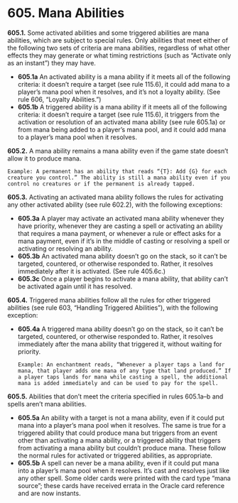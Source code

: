 # **605.** Mana Abilities

**605.1.** Some activated abilities and some triggered abilities are mana abilities, which are subject to special rules. Only abilities that meet either of the following two sets of criteria are mana abilities, regardless of what other effects they may generate or what timing restrictions (such as “Activate only as an instant”) they may have.
+ **605.1a** An activated ability is a mana ability if it meets all of the following criteria: it doesn’t require a target (see rule 115.6), it could add mana to a player’s mana pool when it resolves, and it’s not a loyalty ability. (See rule 606, “Loyalty Abilities.”)
+ **605.1b** A triggered ability is a mana ability if it meets all of the following criteria: it doesn’t require a target (see rule 115.6), it triggers from the activation or resolution of an activated mana ability (see rule 605.1a) or from mana being added to a player’s mana pool, and it could add mana to a player’s mana pool when it resolves.

**605.2.** A mana ability remains a mana ability even if the game state doesn’t allow it to produce mana.

    Example: A permanent has an ability that reads “{T}: Add {G} for each creature you control.” The ability is still a mana ability even if you control no creatures or if the permanent is already tapped.

**605.3.** Activating an activated mana ability follows the rules for activating any other activated ability (see rule 602.2), with the following exceptions:
+ **605.3a** A player may activate an activated mana ability whenever they have priority, whenever they are casting a spell or activating an ability that requires a mana payment, or whenever a rule or effect asks for a mana payment, even if it’s in the middle of casting or resolving a spell or activating or resolving an ability.
+ **605.3b** An activated mana ability doesn’t go on the stack, so it can’t be targeted, countered, or otherwise responded to. Rather, it resolves immediately after it is activated. (See rule 405.6c.)
+ **605.3c** Once a player begins to activate a mana ability, that ability can’t be activated again until it has resolved.

**605.4.** Triggered mana abilities follow all the rules for other triggered abilities (see rule 603, “Handling Triggered Abilities”), with the following exception:
+ **605.4a** A triggered mana ability doesn’t go on the stack, so it can’t be targeted, countered, or otherwise responded to. Rather, it resolves immediately after the mana ability that triggered it, without waiting for priority.

      Example: An enchantment reads, “Whenever a player taps a land for mana, that player adds one mana of any type that land produced.” If a player taps lands for mana while casting a spell, the additional mana is added immediately and can be used to pay for the spell.

**605.5.** Abilities that don’t meet the criteria specified in rules 605.1a–b and spells aren’t mana abilities.
+ **605.5a** An ability with a target is not a mana ability, even if it could put mana into a player’s mana pool when it resolves. The same is true for a triggered ability that could produce mana but triggers from an event other than activating a mana ability, or a triggered ability that triggers from activating a mana ability but couldn’t produce mana. These follow the normal rules for activated or triggered abilities, as appropriate.
+ **605.5b** A spell can never be a mana ability, even if it could put mana into a player’s mana pool when it resolves. It’s cast and resolves just like any other spell. Some older cards were printed with the card type “mana source”; these cards have received errata in the Oracle card reference and are now instants.
